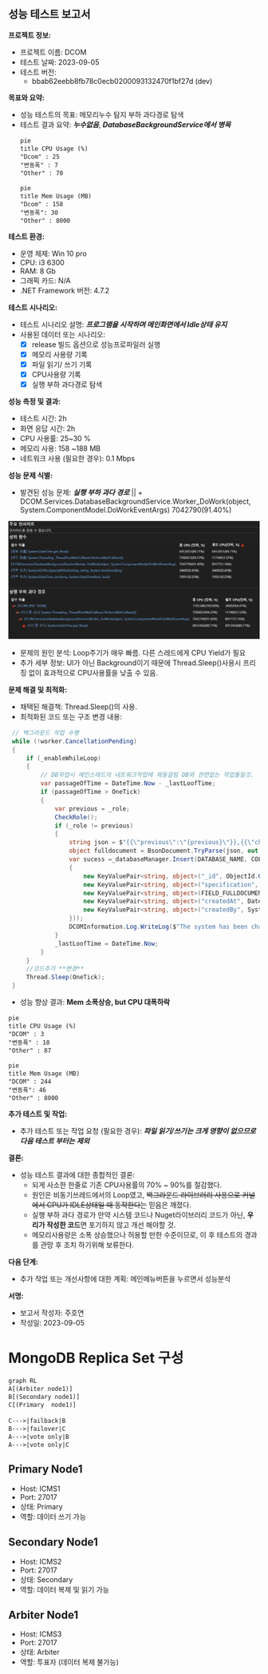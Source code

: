 
##   성능 테스트 보고서
    
      
**프로젝트 정보:**  
    
-   프로젝트 이름: DCOM
-   테스트 날짜: 2023-09-05
-   테스트 버전:
	- bbab62eebb8fb78c0ecb0200093132470f1bf27d (dev)
    
      
  **목표와 요약:**  
    
-   성능 테스트의 목표: 메모리누수 탐지 부하 과다경로 탐색
-   테스트 결과 요약: ***누수없음***, ***DatabaseBackgroundService에서 병목***
    ```mermaid 
    pie
    title CPU Usage (%)
    "Dcom" : 25
    "변동폭" : 7
    "Other" : 70
    ```
    ```mermaid 
    pie
    title Mem Usage (MB)
    "Dcom" : 158
    "변동폭": 30
    "Other" : 8000
    ```
    
      
**테스트 환경:**  
    
-   운영 체제: Win 10 pro
-   CPU: i3 6300
-   RAM: 8 Gb
-   그래픽 카드: N/A
-   .NET Framework 버전: 4.7.2
    
      
**테스트 시나리오:**  
    
-   테스트 시나리오 설명:  ***프로그램을 시작하며 메인화면에서 Idle상태 유지***
-   사용된 데이터 또는 시나리오:
	- [x] release 빌드 옵션으로 성능프로파일러 실행
	- [x] 메모리 사용량 기록
	- [x] 파일 읽기/ 쓰기 기록
	- [x] CPU사용량 기록
	- [x] 실행 부하 과다경로 탐색

**성능 측정 및 결과:**
-   테스트 시간: 2h
-   화면 응답 시간: 2h
-   CPU 사용률: 25~30 %
-   메모리 사용: 158 ~188 MB
-   네트워크 사용 (필요한 경우): 0.1 Mbps
    
      
**성능 문제 식별:**  
    
-   발견된 성능 문제:  ***실행 부하 과다 경로***
	|| + DCOM.Services.DatabaseBackgroundService.Worker_DoWork(object, System.ComponentModel.DoWorkEventArgs)	7042790(91.40%)

![성능프로파일러_R1.png](../images/성능프로파일러_R1.png)
	
-   문제의 원인 분석: Loop주기가 매우 빠름. 다른 스레드에게 CPU Yield가 필요
-   추가 세부 정보: UI가 아닌 Background이기 때문에 Thread.Sleep()사용시 프리징 없이 효과적으로 CPU사용률을 낮출 수 있음.
      
**문제 해결 및 최적화:**  
    
-   채택된 해결책: Thread.Sleep()의 사용.
-   최적화된 코드 또는 구조 변경 내용:

```csharp:DatabaseBackgroundService.cs
 // 백그라운드 작업 수행
 while (!worker.CancellationPending)
 {
     if (_enableWhileLoop)
     {
         // DB작업시 메인스레드의 네트워크작업에 제동걸림 DB와 관련없는 작업돌릴것.  
         var passageOfTime = DateTime.Now - _lastLoofTime;
         if (passageOfTime > OneTick)
         {
             var previous = _role;
             CheckRole();
             if (_role != previous)
             {
                 string json = $"{{\"previous\":\"{previous}\"}},{{\"changed\":\"{_role}\"}}";
                 object fulldocument = BsonDocument.TryParse(json, out BsonDocument bson) ? (object)bson : (object)json;
                 var sucess =_databaseManager.Insert(DATABASE_NAME, COLLECTION_FAILOVER, new BsonDocument(new KeyValuePair<string, object>[]
                 {
                     new KeyValuePair<string, object>("_id", ObjectId.GenerateNewId()),
                     new KeyValuePair<string, object>("specification", "Changed system-role"),
                     new KeyValuePair<string, object>(FIELD_FULLDOCUMENT, fulldocument),
                     new KeyValuePair<string, object>("createdAt", DateTime.Now),
                     new KeyValuePair<string, object>("createdBy", System.Net.Dns.GetHostName())
                 }));
                 DCOMInformation.Log.WriteLog($"The system has been changed by failover ({json}) [{System.Net.Dns.GetHostName()}]", this.GetType().Name, "Database", LogManager.KindLog.Debug);
             }
             _lastLoofTime = DateTime.Now;
         }
     }
     //코드추가 **변경**
     Thread.Sleep(OneTick);
 }
```
-   성능 향상 결과: **Mem 소폭상승,  but CPU 대폭하락**
```mermaid 
pie
title CPU Usage (%)
"DCOM" : 3
"변동폭" : 10
"Other" : 87
```
```mermaid 
pie
title Mem Usage (MB)
"DCOM" : 244
"변동폭": 46
"Other" : 8000
``` 
      
**추가 테스트 및 작업:**  
    
-   추가 테스트 또는 작업 요청 (필요한 경우): ***파일 읽기/쓰기는 크게 영향이 없으므로 다음 테스트 부터는 제외***
      
**결론:**  
    
-   성능 테스트 결과에 대한 종합적인 결론: 
	-  되게 사소한 한줄로 기존 CPU사용률의 70% ~ 90%를 절감했다. 
	- 원인은 비동기쓰레드에서의 Loop였고, ~~백그라운드 라이브러리 사용으로 커널에서 CPU가 IDLE상태일 때 동작한다는~~ 믿음은 깨졌다. 
	- 실행 부하 과다 경로가 만약 시스템 코드나 Nuget라이브러리 코드가 아닌, **우리가 작성한 코드**면 포기하지 않고 개선 해야할 것.
	- 메모리사용량은 소폭 상승했으나 허용할 만한 수준이므로, 이 후 테스트의 경과를 관망 후 조치 하기위해 보류한다.
      
**다음 단계:**  
    
-   추가 작업 또는 개선사항에 대한 계획: 메인메뉴버튼을 누르면서 성능분석
      
**서명:**  

-   보고서 작성자: 주호연
-   작성일: 2023-09-05

# MongoDB Replica Set 구성
```mermaid 
graph RL
A[(Arbiter node1)]
B[(Secondary node1)]
C[(Primary  node1)]

C--->|failback|B
B--->|failover|C
A--->|vote only|B
A--->|vote only|C
```

## Primary Node1
- Host: ICMS1
- Port: 27017
- 상태: Primary
- 역할: 데이터 쓰기 가능

## Secondary Node1
- Host: ICMS2
- Port: 27017
- 상태: Secondary
- 역할: 데이터 복제 및 읽기 가능

## Arbiter Node1
- Host: ICMS3
- Port: 27017
- 상태: Arbiter
- 역할: 투표자 (데이터 복제 불가능)
<!--stackedit_data:
eyJoaXN0b3J5IjpbLTIxMDM2Nzg1MDBdfQ==
-->